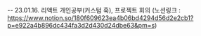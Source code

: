 -- 23.01.16.
리액트 개인공부(커스텀 훅),
프로젝트 회의 (노션링크 : https://www.notion.so/180f609623ea4b06bd4294d56d2e2cb1?p=e922a4b896dc434fa3d2d430d24dbe63&pm=s)
